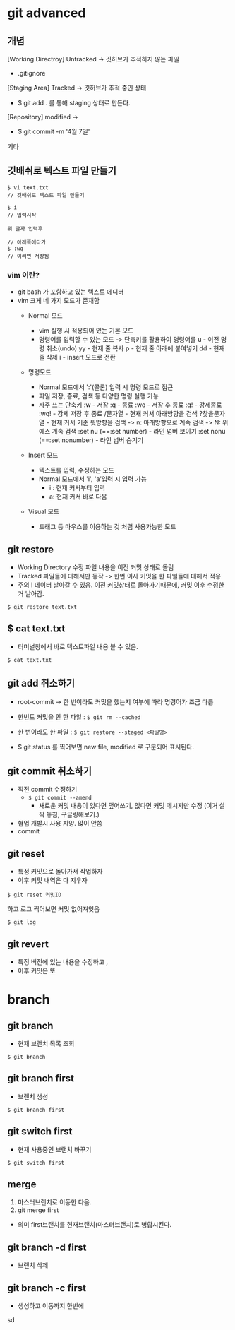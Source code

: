 # git advanced

## 개념
[Working Directroy]
Untracked  -> 깃허브가 추적하지 않는 파일
- .gitignore

[Staging Area]
Tracked  -> 깃허브가 추적 중인 상태
- $ git add . 를 통해 staging 상태로 만든다.

[Repository]
modified -> 
- $ git commit -m '4월 7일'


기타
## 깃배쉬로 텍스트 파일 만들기
```
$ vi text.txt 
// 깃배쉬로 텍스트 파일 만들기

$ i
// 입력시작

뭐 글자 입력후

// 아래쪽에다가 
$ :wq
// 이러면 저장됨
```

### vim 이란?
 - git bash 가 포함하고 있는 텍스트 에디터
 - vim 크게 네 가지 모드가 존재함
   - Normal 모드
     - vim 실행 시 적용되어 있는 기본 모드
     - 명령어를 입력할 수 있는 모드
       -> 단축키를 활용하여 명령어를 
         u - 이전 명령 취소(undo)
         yy - 현재 줄 복사
         p - 현재 줄 아래에 붙여넣기
         dd - 현재 줄 삭제
         i - insert 모드로 전환 

   - 명령모드
      - Normal 모드에서 ':'(콜론) 입력 시 명령 모드로 접근
      - 파일 저장, 종료, 검색 등 다양한 명령 실행 가능
      - 자주 쓰는 단축키
           :w - 저장
           :q - 종료
           :wq - 저장 후 종료
           :q! - 강제종료
           :wq! - 강제 저장 후 종료
           /문자열 - 현재 커서 아래방향을 검색
           ?찾을문자열 - 현재 커서 기준 윗방향을 검색
                          -> n: 아래방향으로 계속 검색
                          -> N: 위에스 계속 검색
        :set nu (==:set number) - 라인 넘버 보이기
        :set nonu (==:set nonumber) - 라인 넘버 숨기기

 
   - Insert 모드
     - 텍스트를 입력, 수정하는 모드
     - Normal 모드에서 'i', 'a'입력 시 입력 가능
        - i : 현재 커서부터 입력 
        - a: 현재 커서 바로 다음 
   - Visual 모드
       - 드래그 등 마우스를 이용하는 것 처럼 사용가능한 모드


## git restore
  - Working Directory 수정 파일 내용을 이전 커밋 상태로 돌림
  - Tracked 파일들에 대해서만 동작
      -> 한번 이사 커밋을 한 파일들에 대해서 적용
  - 주의 ! 데이터 날아갈 수 있음. 이전 커밋상태로 돌아가기때문에, 커밋 이후 수정한거 날아감.
```
$ git restore text.txt
```
## $ cat text.txt
- 터미널창에서 바로 텍스트파일 내용 볼 수 있음.
```
$ cat text.txt
```

## git add 취소하기
   - root-commit -> 한 번이라도 커밋을 했는지 여부에 따라 명령어가 조금 다름
  - 한번도 커밋을 안 한 파일 : `$ git rm --cached`
  - 한 번이라도 한 파일 : `$ git restore --staged <파일명>`

  - $ git status 를 찍어보면 new file, modified 로 구분되어 표시된다.

## git commit 취소하기
- 직전 commit 수정하기
  - `$ git commit --amend`
      - 새로운 커밋 내용이 있다면 덮어쓰기, 없다면 커밋 메시지만 수정
(이거 살짝 놓침, 구글링해보기.)
- 협업 개발시 사용 지양. 많이 안씀
- commit 



## git reset 
- 특정 커밋으로 돌아가서 작업하자 
- 이후 커밋 내역은 다 지우자
```
$ git reset 커밋ID
```
하고 로그 찍어보면 커밋 없어져잇음
```
$ git log 
```

## git revert
- 특정 버전에 있는 내용을 수정하고 ,
- 이후 커밋은 또 


# branch

## git branch
- 현재 브랜치 목록 조회
```
$ git branch
```

## git branch first
- 브랜치 생성
```
$ git branch first
```
## git switch first
- 현재 사용중인 브랜치 바꾸기
```
$ git switch first
```

## merge
1. 마스터브랜치로 이동한 다음.
2. git merge first 
  - 의미 first브랜치를 현재브랜치(마스터브랜치)로 병합시킨다.

## git branch -d first
- 브랜치 삭제

## git branch -c first
- 생성하고 이동까지 한번에

sd